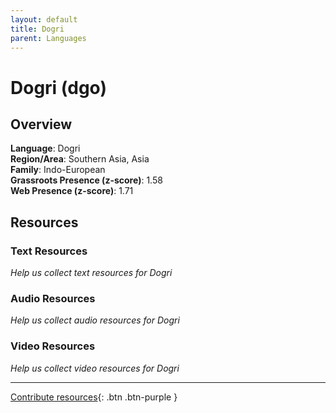 ```yaml
---
layout: default
title: Dogri
parent: Languages
---
```


# Dogri (dgo)

## Overview

**Language**: Dogri  
**Region/Area**: Southern Asia, Asia  
**Family**: Indo-European  
**Grassroots Presence (z-score)**: 1.58  
**Web Presence (z-score)**: 1.71  

## Resources

### Text Resources
*Help us collect text resources for Dogri*

### Audio Resources
*Help us collect audio resources for Dogri*

### Video Resources
*Help us collect video resources for Dogri*

---

[Contribute resources](https://forms.office.com/e/1SfLJx3u1r){: .btn .btn-purple }
